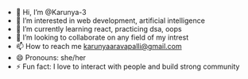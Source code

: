 - 👋 Hi, I’m @Karunya-3
- 👀 I’m interested in web development, artificial intelligence
- 🌱 I’m currently learning react, practicing dsa, oops
- 💞️ I’m looking to collaborate on any field of my intrest
- 📫 How to reach me karunyaaravapalli@gmail.com
- 😄 Pronouns: she/her
- ⚡ Fun fact: I love to interact with people and build strong community
  

<!---
Karunya-3/Karunya-3 is a ✨ special ✨ repository because its `README.md` (this file) appears on your GitHub profile.
You can click the Preview link to take a look at your changes.
--->
